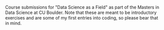 Course submissions for "Data Science as a Field" as part of the Masters in Data Science at CU Boulder. Note that these are meant to be introductory exercises and are some of my first entries into coding, so please bear that in mind.
